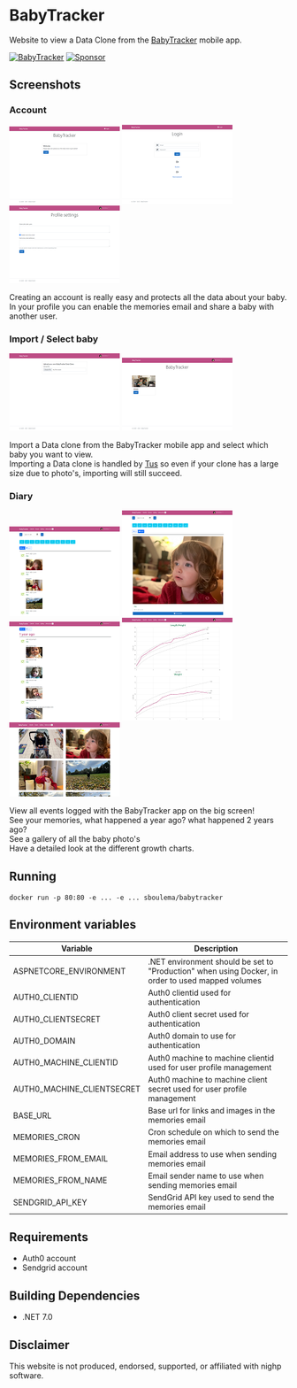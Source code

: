 # BabyTracker
Website to view a Data Clone from the [BabyTracker](https://nighp.com/babytracker/) mobile app.

[![BabyTracker](https://github.com/sboulema/BabyTracker/actions/workflows/workflow.yml/badge.svg)](https://github.com/sboulema/BabyTracker/actions/workflows/workflow.yml)
[![Sponsor](https://img.shields.io/badge/-Sponsor-fafbfc?logo=GitHub%20Sponsors)](https://github.com/sponsors/sboulema)

## Screenshots

### Account
[![Login](https://raw.githubusercontent.com/sboulema/BabyTracker/main/art/Login_thumb.png)](https://raw.githubusercontent.com/sboulema/BabyTracker/main/art/Login.png)
[![LoginRegisterReset](https://raw.githubusercontent.com/sboulema/BabyTracker/main/art/LoginRegisterReset_thumb.png)](https://raw.githubusercontent.com/sboulema/BabyTracker/main/art/LoginRegisterReset.png)
[![Profile](https://raw.githubusercontent.com/sboulema/BabyTracker/main/art/Profile_thumb.png)](https://raw.githubusercontent.com/sboulema/BabyTracker/main/art/Profile.png)

Creating an account is really easy and protects all the data about your baby.<br>
In your profile you can enable the memories email and share a baby with another user.

### Import / Select baby
[![Import](https://raw.githubusercontent.com/sboulema/BabyTracker/main/art/Import_thumb.png)](https://raw.githubusercontent.com/sboulema/BabyTracker/main/art/Import.png)
[![Load](https://raw.githubusercontent.com/sboulema/BabyTracker/main/art/LoadBaby_thumb.png)](https://raw.githubusercontent.com/sboulema/BabyTracker/main/art/LoadBaby.png)

Import a Data clone from the BabyTracker mobile app and select which baby you want to view.<br>
Importing a Data clone is handled by [Tus](https://tus.io/) so even if your clone has a large size due to photo's, importing will still succeed.

### Diary
[![Diary](https://raw.githubusercontent.com/sboulema/BabyTracker/main/art/Diary_thumb.png)](https://raw.githubusercontent.com/sboulema/BabyTracker/main/art/Diary.png)
[![DiaryCards](https://raw.githubusercontent.com/sboulema/BabyTracker/main/art/DiaryCards_thumb.png)](https://raw.githubusercontent.com/sboulema/BabyTracker/main/art/DiaryCards.png)
[![Memories](https://raw.githubusercontent.com/sboulema/BabyTracker/main/art/Memories_thumb.png)](https://raw.githubusercontent.com/sboulema/BabyTracker/main/art/Memories.png)
[![Charts](https://raw.githubusercontent.com/sboulema/BabyTracker/main/art/Charts_thumb.png)](https://raw.githubusercontent.com/sboulema/BabyTracker/main/art/Charts.png)
[![Gallery](https://raw.githubusercontent.com/sboulema/BabyTracker/main/art/Gallery_thumb.png)](https://raw.githubusercontent.com/sboulema/BabyTracker/main/art/Gallery.png)

View all events logged with the BabyTracker app on the big screen!<br>
See your memories, what happened a year ago? what happened 2 years ago?<br>
See a gallery of all the baby photo's<br>
Have a detailed look at the different growth charts.

## Running
```
docker run -p 80:80 -e ... -e ... sboulema/babytracker
```

## Environment variables

| Variable					 | Description								|
|----------------------------|------------------------------------------|
| ASPNETCORE_ENVIRONMENT	 | .NET environment should be set to "Production" when using Docker, in order to used mapped volumes |
| AUTH0_CLIENTID			 | Auth0 clientid used for authentication |
| AUTH0_CLIENTSECRET		 | Auth0 client secret used for authentication |
| AUTH0_DOMAIN				 | Auth0 domain to use for authentication |
| AUTH0_MACHINE_CLIENTID	 | Auth0 machine to machine clientid used for user profile management |
| AUTH0_MACHINE_CLIENTSECRET | Auth0 machine to machine client secret used for user profile management |
| BASE_URL					 | Base url for links and images in the memories email |
| MEMORIES_CRON				 | Cron schedule on which to send the memories email |
| MEMORIES_FROM_EMAIL		 | Email address to use when sending memories email |
| MEMORIES_FROM_NAME		 | Email sender name to use when sending memories email |
| SENDGRID_API_KEY			 | SendGrid API key used to send the memories email |

## Requirements
- Auth0 account
- Sendgrid account

## Building Dependencies
- .NET 7.0

## Disclaimer
This website is not produced, endorsed, supported, or affiliated with nighp software.